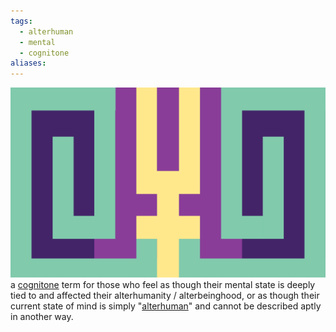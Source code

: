 ```yaml
---
tags:
  - alterhuman
  - mental
  - cognitone
aliases: 
---
```

![althitonal.png](../../images/althitonal.png)  
a [cognitone](./cognitone.md) term for those who feel as though their mental state is deeply tied to and affected their alterhumanity / alterbeinghood, or as though their current state of mind is simply "[alterhuman](../../alterhuman/alterhuman.md)" and cannot be described aptly in another way.